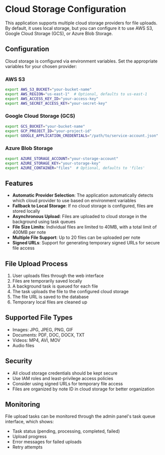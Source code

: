# Cloud Storage Configuration

This application supports multiple cloud storage providers for file uploads. By default, it uses local storage, but you can configure it to use AWS S3, Google Cloud Storage (GCS), or Azure Blob Storage.

## Configuration

Cloud storage is configured via environment variables. Set the appropriate variables for your chosen provider:

### AWS S3

```bash
export AWS_S3_BUCKET="your-bucket-name"
export AWS_REGION="us-east-1"  # Optional, defaults to us-east-1
export AWS_ACCESS_KEY_ID="your-access-key"
export AWS_SECRET_ACCESS_KEY="your-secret-key"
```

### Google Cloud Storage (GCS)

```bash
export GCS_BUCKET="your-bucket-name"
export GCP_PROJECT_ID="your-project-id"
export GOOGLE_APPLICATION_CREDENTIALS="/path/to/service-account.json"
```

### Azure Blob Storage

```bash
export AZURE_STORAGE_ACCOUNT="your-storage-account"
export AZURE_STORAGE_KEY="your-storage-key"
export AZURE_CONTAINER="files"  # Optional, defaults to 'files'
```

## Features

- **Automatic Provider Selection**: The application automatically detects which cloud provider to use based on environment variables
- **Fallback to Local Storage**: If no cloud storage is configured, files are stored locally
- **Asynchronous Upload**: Files are uploaded to cloud storage in the background using task queues
- **File Size Limits**: Individual files are limited to 40MB, with a total limit of 400MB per note
- **Multiple File Support**: Up to 20 files can be uploaded per note
- **Signed URLs**: Support for generating temporary signed URLs for secure file access

## File Upload Process

1. User uploads files through the web interface
2. Files are temporarily saved locally
3. A background task is queued for each file
4. The task uploads the file to the configured cloud storage
5. The file URL is saved to the database
6. Temporary local files are cleaned up

## Supported File Types

- Images: JPG, JPEG, PNG, GIF
- Documents: PDF, DOC, DOCX, TXT
- Videos: MP4, AVI, MOV
- Audio files

## Security

- All cloud storage credentials should be kept secure
- Use IAM roles and least-privilege access policies
- Consider using signed URLs for temporary file access
- Files are organized by note ID in cloud storage for better organization

## Monitoring

File upload tasks can be monitored through the admin panel's task queue interface, which shows:
- Task status (pending, processing, completed, failed)
- Upload progress
- Error messages for failed uploads
- Retry attempts